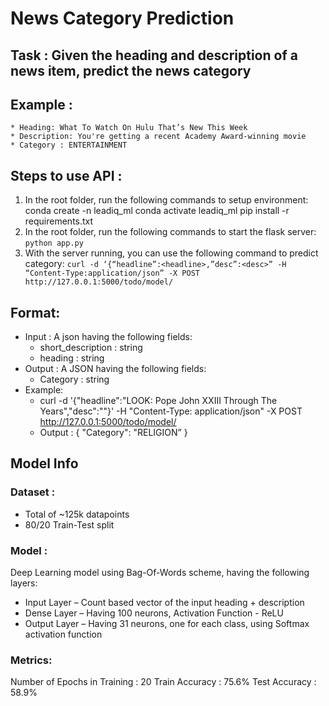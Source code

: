 # News Category Prediction

## Task : Given the heading and description of a news item, predict the news category

## Example :
	* Heading: What To Watch On Hulu That’s New This Week
	* Description: You're getting a recent Academy Award-winning movie
	* Category : ENTERTAINMENT

## Steps to use API :
1.	In the root folder, run the following commands to setup environment:
    conda create -n leadiq_ml
    conda activate leadiq_ml
    pip install -r requirements.txt
1.	In the root folder, run the following commands to start the flask server:
	`python app.py`
1.	With the server running, you can use the following command to predict category:
	`curl -d ‘{“headline”:<headline>,”desc”:<desc>” -H “Content-Type:application/json” -X POST http://127.0.0.1:5000/todo/model/`

## Format:
*	Input : A json having the following fields:
	*	short_description : string
	*	heading : string
*	Output : A JSON having the following fields:
	*	Category : string
*	Example:
	*	curl -d '{"headline":"LOOK: Pope John XXIII Through The Years","desc":""}' -H "Content-Type: application/json"  -X POST http://127.0.0.1:5000/todo/model/
	*	Output : { "Category": "RELIGION” }


## Model Info
### Dataset :
*	Total of ~125k datapoints
*	80/20 Train-Test split

### Model : 
Deep Learning model using Bag-Of-Words scheme, having the following layers:
*	Input Layer – Count based vector of the input heading + description
*	Dense Layer – Having 100 neurons, Activation Function - ReLU
*	Output Layer – Having 31 neurons, one for each class, using Softmax activation function

### Metrics:
Number of Epochs in Training : 20
Train Accuracy : 75.6%
Test Accuracy : 58.9%
